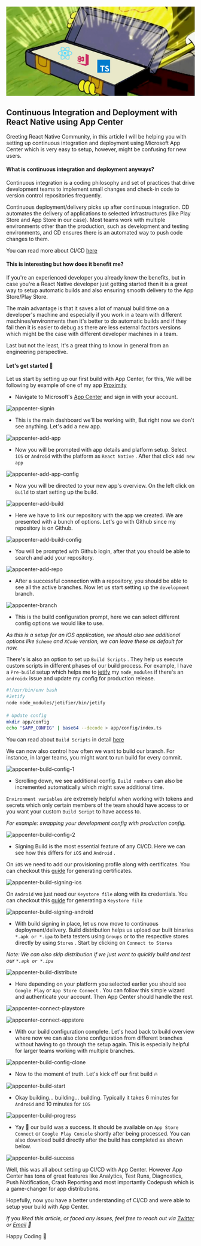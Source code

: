 ![cover](./assets/cover.png)

## Continuous Integration and Deployment with React Native using App Center

Greeting React Native Community, in this article I will be helping you with setting up continuous integration and deployment using Microsoft App Center which is very easy to setup, however, might be confusing for new users.

#### What is continuous integration and deployment anyways?

Continuous integration is a coding philosophy and set of practices that drive development teams to implement small changes and check-in code to version control repositories frequently.

Continuous deployment/delivery picks up after continuous integration. CD automates the delivery of applications to selected infrastructures (like Play Store and App Store in our case). Most teams work with multiple environments other than the production, such as development and testing environments, and CD ensures there is an automated way to push code changes to them.

You can read more about CI/CD [here](https://www.infoworld.com/article/3271126/what-is-cicd-continuous-integration-and-continuous-delivery-explained.html)

#### This is interesting but how does it benefit me?

If you're an experienced developer you already know the benefits, but in case you're a React Native developer just getting started then it is a great way to setup automatic builds and also ensuring smooth delivery to the App Store/Play Store.

The main advantage is that it saves a lot of manual build time on a developer's machine and especially if you work in a team with different machines/environments then it's better to do automatic builds and if they fail then it is easier to debug as there are less external factors versions which might be the case with different developer machines in a team.

Last but not the least, It's a great thing to know in general from an engineering perspective.

#### Let's get started :rocket:

Let us start by setting up our first build with App Center, for this, We will be following by example of one of my app [Proximity](https://github.com/karanpratapsingh/Proximity)

* Navigate to Microsoft's [App Center](https://appcenter.ms/) and sign in with your account.

![appcenter-signin](https://user-images.githubusercontent.com/29705703/77619171-a939ca80-6f5d-11ea-8d70-67bd0ac3352c.png)

* This is the main dashboard we'll be working with, But right now we don't see anything. Let's add a new app.

![appcenter-add-app](https://user-images.githubusercontent.com/29705703/77617259-b6ed5100-6f59-11ea-93e0-18b048345d03.png)

* Now you will be prompted with app details and platform setup. Select `iOS` or `Android` with the platform as `React Native` . After that click `Add new app` 

![appcenter-add-app-config](https://user-images.githubusercontent.com/29705703/77617263-b785e780-6f59-11ea-80aa-6c4528d4e089.png)

* Now you will be directed to your new app's overview. On the left click on `Build` to start setting up the build.

![appcenter-add-build](https://user-images.githubusercontent.com/29705703/77617280-c53b6d00-6f59-11ea-94b6-bf222b5b8019.png)

* Here we have to link our repository with the app we created. We are presented with a bunch of options. Let's go with Github since my repository is on Github.

![appcenter-add-build-config](https://user-images.githubusercontent.com/29705703/77617292-ca98b780-6f59-11ea-9eba-346f40f9faa7.png)

* You will be prompted with Github login, after that you should be able to search and add your repository.

![appcenter-add-repo](https://user-images.githubusercontent.com/29705703/77617307-d7b5a680-6f59-11ea-92a5-6b7046dd9e21.png)

* After a successful connection with a repository, you should be able to see all the active branches. Now let us start setting up the `development` branch.

![appcenter-branch](https://user-images.githubusercontent.com/29705703/77617312-da180080-6f59-11ea-86d8-f537d2316a23.png)

* This is the build configuration prompt, here we can select different config options we would like to use.

<i>As this is a setup for an iOS application, we should also see additional options like `Scheme` and `XCode` version, we can leave these as default for now.</i>

There's is also an option to set up `Build Scripts` . They help us execute custom scripts in different phases of our build process.
For example, I have a `Pre-build` setup which helps me to [jetify](https://github.com/mikehardy/jetifier) my `node_modules` if there's an `androidx` issue and update my config for production release.

``` sh
#!/usr/bin/env bash
#Jetify
node node_modules/jetifier/bin/jetify

# Update config
mkdir app/config
echo "$APP_CONFIG" | base64 --decode > app/config/index.ts
```

You can read about `Build Scripts` in detail [here](https://docs.microsoft.com/en-us/appcenter/build/custom/scripts/)

We can now also control how often we want to build our branch. For instance, in larger teams, you might want to run build for every commit.

![appcenter-build-config-1](https://user-images.githubusercontent.com/29705703/77617344-e8661c80-6f59-11ea-8540-a38f5326a9a5.png)

* Scrolling down, we see additional config. `Build numbers` can also be incremented automatically which might save additional time.

`Environment variables` are extremely helpful when working with tokens and secrets which only certain members of the team should have access to or you want your custom `Build Script` to have access to.

<i>For example: swapping your development config with production config.</i>

![appcenter-build-config-2](https://user-images.githubusercontent.com/29705703/77617329-e0a67800-6f59-11ea-8182-85347659efbd.png)

* Signing Build is the most essential feature of any CI/CD. Here we can see how this differs for `iOS` and `Android` .

On `iOS` we need to add our provisioning profile along with certificates. You can checkout this [guide](https://mobincube.zendesk.com/hc/en-us/articles/200511933-How-to-get-the-p12-file-and-provisioning-profile-for-publishing-an-app-on-App-Store) for generating certificates.

![appcenter-build-signing-ios](https://user-images.githubusercontent.com/29705703/77617336-e308d200-6f59-11ea-958b-d1c614143825.png)

On `Android` we just need our `Keystore file` along with its credentials.
You can checkout this [guide](https://docs.oracle.com/cd/E19798-01/821-1841/gjrgy/) for generating a `Keystore file` 

![appcenter-build-signing-android](https://user-images.githubusercontent.com/29705703/77617361-f9169280-6f59-11ea-941c-22c842a00c9e.png)

* With build signing in place, let us now move to continuous deployment/delivery. Build distribution helps us upload our built binaries `*.apk or *.ipa` to beta testers using `Groups` or to the respective stores directly by using `Stores` . Start by clicking on `Connect to Stores` 

<i>Note: We can also skip distribution if we just want to quickly build and test our `*.apk or *.ipa` </i>

![appcenter-build-distribute](https://user-images.githubusercontent.com/29705703/77617350-ec923a00-6f59-11ea-95e0-9576540dfb9b.png)

* Here depending on your platform you selected earlier you should see `Google Play` or `App Store Connect` . You can follow this simple wizard and authenticate your account. Then App Center should handle the rest.

![appcenter-connect-playstore](https://user-images.githubusercontent.com/29705703/77617321-dd12f100-6f59-11ea-8e84-cc50ad6f9d4b.png)

![appcenter-connect-appstore](https://user-images.githubusercontent.com/29705703/77617365-fb78ec80-6f59-11ea-806c-4b452b13de4e.png)

* With our build configuration complete. Let's head back to build overview where now we can also clone configuration from different branches without having to go through the setup again. This is especially helpful for larger teams working with multiple branches.

![appcenter-build-config-clone](https://user-images.githubusercontent.com/29705703/77617355-f3b94800-6f59-11ea-867d-71fad235a1ae.png)

* Now to the moment of truth. Let's kick off our first build :fire:

![appcenter-build-start](https://user-images.githubusercontent.com/29705703/77617379-0895db80-6f5a-11ea-9cfe-9c4499e31a53.png)

* Okay building... building... building. Typically it takes 6 minutes for `Android` and 10 minutes for `iOS` 

![appcenter-build-progress](https://user-images.githubusercontent.com/29705703/77617376-03389100-6f5a-11ea-925a-61a89016d871.png)

* Yay :tada: our build was a success. It should be available on `App Store Connect` or `Google Play Console` shortly after being processed. You can also download build directly after the build has completed as shown below.

![appcenter-build-success](https://user-images.githubusercontent.com/29705703/77820095-c9a48900-7105-11ea-8c1f-f868dd1d233e.png)

Well, this was all about setting up CI/CD with App Center. However App Center has tons of great features like Analytics, Test Runs, Diagnostics, Push Notification, Crash Reporting and most importantly Codepush which is a game-changer for app distributions.

Hopefully, now you have a better understanding of CI/CD and were able to setup your build with App Center.

<i>If you liked this article, or faced any issues, feel free to reach out via [Twitter](https://twitter.com/karan_6864) or [Email](mailto:karan.pratapsingh686@gmail.com) 🚀</i>

Happy Coding :tada:

